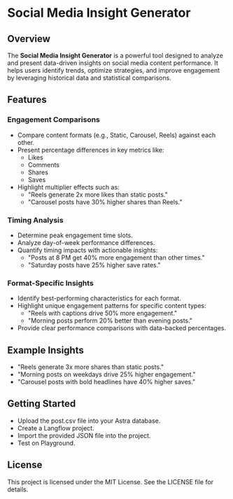 # Social Media Insight Generator

## Overview
The **Social Media Insight Generator** is a powerful tool designed to analyze and present data-driven insights on social media content performance. It helps users identify trends, optimize strategies, and improve engagement by leveraging historical data and statistical comparisons.

## Features

### Engagement Comparisons
- Compare content formats (e.g., Static, Carousel, Reels) against each other.
- Present percentage differences in key metrics like:
  - Likes
  - Comments
  - Shares
  - Saves
- Highlight multiplier effects such as:
  - "Reels generate 2x more likes than static posts."
  - "Carousel posts have 30% higher shares than Reels."

### Timing Analysis
- Determine peak engagement time slots.
- Analyze day-of-week performance differences.
- Quantify timing impacts with actionable insights:
  - "Posts at 8 PM get 40% more engagement than other times."
  - "Saturday posts have 25% higher save rates."

### Format-Specific Insights
- Identify best-performing characteristics for each format.
- Highlight unique engagement patterns for specific content types:
  - "Reels with captions drive 50% more engagement."
  - "Morning posts perform 20% better than evening posts."
- Provide clear performance comparisons with data-backed percentages.

## Example Insights
- "Reels generate 3x more shares than static posts."
- "Morning posts on weekdays drive 25% higher engagement."
- "Carousel posts with bold headlines have 40% higher saves."

## Getting Started
- Upload the post.csv file into your Astra database.
- Create a Langflow project.
- Import the provided JSON file into the project.
- Test on Playground.

## License
This project is licensed under the MIT License. See the LICENSE file for details.

